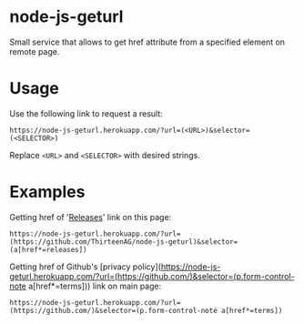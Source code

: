 # node-js-geturl

Small service that allows to get href attribute from a specified element on remote page.

# Usage
Use the following link to request a result:

    https://node-js-geturl.herokuapp.com/?url=(<URL>)&selector=(<SELECTOR>)
  Replace `<URL>` and `<SELECTOR>` with desired strings.
  
# Examples
Getting href of '[Releases](https://node-js-geturl.herokuapp.com/?url=%28https://github.com/ThirteenAG/node-js-geturl%29&selector=%28a%5Bhref*=releases%5D%29)' link on this page:

    https://node-js-geturl.herokuapp.com/?url=(https://github.com/ThirteenAG/node-js-geturl)&selector=(a[href*=releases])

Getting href of Github's [privacy policy](https://node-js-geturl.herokuapp.com/?url=(https://github.com/)&selector=(p.form-control-note a[href*=terms])) link on main page:

    https://node-js-geturl.herokuapp.com/?url=(https://github.com/)&selector=(p.form-control-note a[href*=terms])

